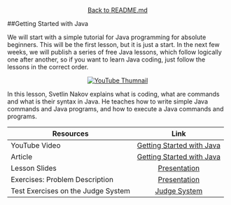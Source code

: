 <p align="center">
  <a href="https://github.com/SoftUni/Free-Java-Certification-Course">
    Back to README.md
  </a>

</p>

##Getting Started with Java
<p>
We will start with a simple tutorial for Java programming for absolute beginners. This will be the first lesson, but it is just a start. In the next few weeks, we will publish a series of free Java lessons, which follow logically one after another, so if you want to learn Java coding, just follow the lessons in the correct order. 
</p>

<p align="center">
<a href="https://youtu.be/sXM31yfsj04">
    <img src="https://yt-embed.herokuapp.com/embed?v=sXM31yfsj04" alt="YouTube Thumnail">
 </a>
</p>
<p>
In this lesson, Svetlin Nakov explains what is coding, what are commands and what is their syntax in Java. He teaches how to write simple Java commands and Java programs, and how to execute a Java commands and programs.
</p>

| Resources | Link |
| ----- | :-----: |
| YouTube Video | [Getting Started with Java](https://youtu.be/sXM31yfsj04) |
| Article | [Getting Started with Java](https://softuni.org/code-lessons/java-basics-tutorial-part-1-getting-started-with-java/) |
| Lesson Slides | [Presentation](https://softuni.org/wp-content/plugins/pdf-viewer-for-elementor/assets/pdfjs/web/viewer.html?file=https://softuni.org/wp-content/uploads/2021/10/Java-Basics-Tutorial-Part-1-Getting-Started.pdf&embedded=true) |
| Exercises: Problem Description | [Presentation](https://softuni.org/wp-content/plugins/pdf-viewer-for-elementor/assets/pdfjs/web/viewer.html?file=https://softuni.org/wp-content/uploads/2021/10/Java-Basics-Tutorial-Part-1-Getting-Started-Exercises.pdf&embedded=true) |
| Test Exercises on the Judge System | [Judge System ](https://judge.softuni.org/Contests/3250/Java-Tutorial-Getting-Started-Part-1) |